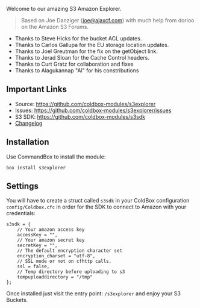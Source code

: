 Welcome to our amazing S3 Amazon Explorer.

> Based on Joe Danziger (joe@ajaxcf.com) with much help from dorioo on the Amazon S3 Forums.  

* Thanks to Steve Hicks for the bucket ACL updates.
* Thanks to Carlos Gallupa for the EU storage location updates.
* Thanks to Joel Greutman for the fix on the getObject link.
* Thanks to Jerad Sloan for the Cache Control headers.
* Thanks to Curt Gratz for collaboration and fixes
* Thanks to Alagukannap "Al" for his constributions


## Important Links
* Source: https://github.com/coldbox-modules/s3explorer
* Issues: https://github.com/coldbox-modules/s3explorer/issues
* S3 SDK: https://github.com/coldbox-modules/s3sdk
* [Changelog](changelog.md)

## Installation

Use CommandBox to install the module:

```
box install s3explorer
```

## Settings

You will have to create a struct called `s3sdk` in your ColdBox configuration `config/Coldbox.cfc` in order for the SDK to connect to Amazon with your credentials:

```
s3sdk = {
    // Your amazon access key
    accessKey = "",
    // Your amazon secret key
    secretKey = "",
    // The default encryption character set
    encryption_charset = "utf-8",
    // SSL mode or not on cfhttp calls.
    ssl = false,
    // Temp directory before uploading to s3
    tempuploaddirectory = "/tmp"
};
```

Once installed just visit the entry point: `/s3explorer` and enjoy your S3 Buckets.
